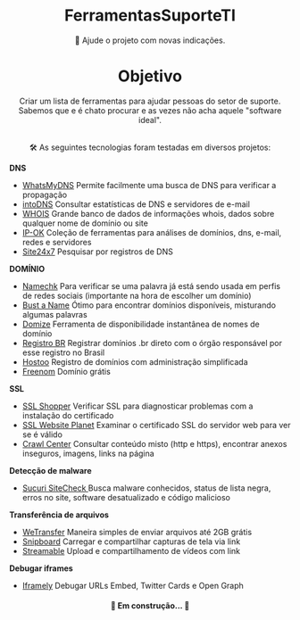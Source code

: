 <h1 align="center">FerramentasSuporteTI </h1>
<p align="center"Ferramentas para equipes de suporte ao clientet</p>

<p align="center">🚀 Ajude o projeto com novas indicações.</p>

<h1 align="center">Objetivo</h1>
<p align="center">Criar um lista de ferramentas para ajudar pessoas do setor de suporte. <br> Sabemos que e é chato procurar e as vezes não acha aquele "software ideal". <br><br> </p>

<p align="center"> 🛠 As seguintes tecnologias foram testadas em diversos projetos:</p>


**DNS**

- [WhatsMyDNS](https://www.whatsmydns.net/) Permite facilmente uma busca de DNS para verificar a propagação
- [intoDNS](https://intodns.com/) Consultar estatísticas de DNS e servidores de e-mail
- [WHOIS](https://who.is/) Grande banco de dados de informações whois, dados sobre qualquer nome de domínio ou site
- [IP-OK](https://ipok.com.br/) Coleção de ferramentas para análises de domínios, dns, e-mail, redes e servidores
- [Site24x7](https://www.site24x7.com/pt/tools/pesquisa-dns.html) Pesquisar por registros de DNS

**DOMÍNIO**

- [Namechk](https://namechk.com/) Para verificar se uma palavra já está sendo usada em perfis de redes sociais (importante na hora de escolher um domínio)
- [Bust a Name](http://www.bustaname.com/) Ótimo para encontrar domínios disponíveis, misturando algumas palavras
- [Domize](https://domize.com/) Ferramenta de disponibilidade instantânea de nomes de domínio
- [Registro BR](https://registro.br/) Registrar domínios .br direto com o órgão responsável por esse registro no Brasil
- [Hostoo](https://hostoo.io/registro-de-dominio/) Registro de domínios com administração simplificada
- [Freenom](https://www.freenom.com/pt/index.html) Domínio grátis

**SSL**

- [SSL Shopper](https://www.sslshopper.com/ssl-checker.html) Verificar SSL para diagnosticar problemas com a instalação do certificado
- [SSL Website Planet](https://www.websiteplanet.com/pt-br/webtools/ssl-checker/) Examinar o certificado SSL do servidor web para ver se é válido 
- [Crawl Center](https://www.crawlcenter.com/mixed-content-checker) Consultar conteúdo misto (http e https), encontrar anexos inseguros, imagens, links na página

**Detecção de malware**

- [Sucuri SiteCheck ](https://sitecheck.sucuri.net/) Busca malware conhecidos, status de lista negra, erros no site, software desatualizado e código malicioso

**Transferência de arquivos**

- [WeTransfer](https://wetransfer.com/) Maneira simples de enviar arquivos até 2GB grátis
- [Snipboard](https://snipboard.io/) Carregar e compartilhar capturas de tela via link
- [Streamable](https://streamable.com/) Upload e compartilhamento de vídeos com link

**Debugar iframes**

- [Iframely](http://debug.iframely.com/) Debugar URLs Embed, Twitter Cards e Open Graph 


<h4 align="center"> 
	🚧  Em construção...  🚧 
</h4>
